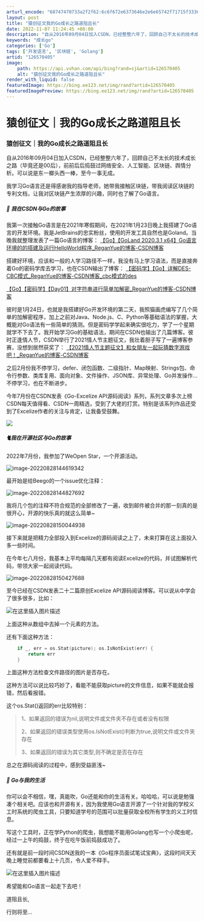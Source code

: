 ```yaml
---
arturl_encode: "68747470733a2f2f62:6c6f672e6373646e2e6e65742f71715f33363034353839382f:61727469636c652f64657461696c732f313236353730343035"
layout: post
title: "猿创征文我的Go成长之路道阻且长"
date: 2022-11-07 11:24:45 +08:00
description: "自从2016年09月04日加入CSDN，已经整整六年了，回顾自己不太长的技术成长之路（毕竟还是00后"
keywords: "成长go"
categories: ['Go']
tags: ['开发语言', '区块链', 'Golang']
artid: "126570405"
image:
    path: https://api.vvhan.com/api/bing?rand=sj&artid=126570405
    alt: "猿创征文我的Go成长之路道阻且长"
render_with_liquid: false
featuredImage: https://bing.ee123.net/img/rand?artid=126570405
featuredImagePreview: https://bing.ee123.net/img/rand?artid=126570405
---
```


# 猿创征文｜我的Go成长之路道阻且长

### 猿创征文｜我的Go成长之路道阻且长

自从2016年09月04日加入CSDN，已经整整六年了，回顾自己不太长的技术成长之路（毕竟还是00后），前前后后捣鼓过网络安全、人工智能、区块链、舆情分析。可以说是东一榔头西一棒，至今一事无成。

我学习Go语言还是得感谢我的指导老师，她带我接触区块链，带我阅读区块链的专利文档，让我对区块链产生浓厚的兴趣，同时也了解了Go语言。

##### 🐨 我在CSDN与Go的故事

我第一次接触Go语言是在2021年寒假期间，在2021年1月23日晚上我搭建了Go语言的开发环境。我是JetBrains的忠实粉丝，使用的开发工具自然也是Goland。当晚我就整理发表了一篇Go语言的博客：
[【Go】【GoLand 2020.3.1 x64】Go语言环境的的搭建及运行HelloWorld程序\_ReganYue的博客-CSDN博客](https://blog.csdn.net/qq_36045898/article/details/113057830)

搭建好环境，应该和一般的人学习路径不一样，我没有马上学习语法，而是直接奔着Go的密码学库去学习，也在CSDN输出了博客：
[【密码学】【Go】详解DES-CBC模式\_ReganYue的博客-CSDN博客\_cbc模式的des](https://blog.csdn.net/qq_36045898/article/details/113104321)

[【Go】【密码学】【Day01】对字符串进行简单加解密\_ReganYue的博客-CSDN博客](https://blog.csdn.net/qq_36045898/article/details/113093520)

彼时是1月24日，也就是我搭建好Go开发环境的第二天，我照猫画虎编写了几个简单的加解密程序，加上之前对Java、Node.js、C、Python等基础语法的掌握，大概能对Go语法有一些简单的猜测。但是密码学学起来确实很吃力，学了一个星期就学不下去了。我开始学习Go的基础语法，期间在CSDN也输出了几篇博客。彼时正逢情人节，CSDN举行了2021情人节主题征文，我壮着胆子写了一遍博客参赛，没想到居然获奖了：
[【2021情人节主题征文】和女朋友一起玩猜数字游戏吧！\_ReganYue的博客-CSDN博客](https://blog.csdn.net/qq_36045898/article/details/113775229)

之后2月份我不停学习，defer、闭包函数、二级指针、Map映射、Strings包、命令行参数、类库复用、面向对象、文件操作、JSON库、异常处理、Go并发操作… 不停学习，也在不断进步。

今年7月份在CSDN发表《Go-Excelize API源码阅读》系列，系列文章多次上榜CSDN每天值得看、CSDN一周精选，受到了大佬的打赏。特别是该系列作品还受到了Excelize作者的关注与肯定，让我备受鼓舞。

![](https://i-blog.csdnimg.cn/blog_migrate/608c40ebc0d17598c7361349da493c81.png)

##### 🐈我在开源社区与Go的故事

2022年7月份，我参加了WeOpen Star，一个开源活动。

![image-20220828144619342](https://i-blog.csdnimg.cn/blog_migrate/6ecf8a927c05eb485c936694e7bcbfcb.png)

最开始是给Beego的一个issue优化注释：

![image-20220828144827692](https://i-blog.csdnimg.cn/blog_migrate/86e753e90c8139b91a79be0095bff6b6.png)

我将几个包的注释不符合规范的全部修改了一遍，收到邮件被合并的那一刻真的是很开心，开源的快乐真的就这么简单~

![image-20220828150044938](https://i-blog.csdnimg.cn/blog_migrate/5b425822a151a60e67f4333e4b178f35.png)

接下来就是把精力全部投入到Excelize的源码阅读之上了，未来打算在这上面投入多一些时间。

在今年七八月份，我基本上平均每隔几天都有阅读Excelize的代码，并试图解析代码，带领大家一起阅读代码。

![image-20220828150427688](https://i-blog.csdnimg.cn/blog_migrate/1ea2de4e6105f44faa56d79e4cf59819.png)

至今已经在CSDN发表二十二篇原创Excelize API源码阅读博客。可以说从中学会了很多很多，比如：

![在这里插入图片描述](https://i-blog.csdnimg.cn/blog_migrate/4a16adf303bc8cabfbb215d2fc0ab1e9.png)

上面这种从数组中去掉一个元素的方法。

还有下面这种方法：

```go
	if _, err = os.Stat(picture); os.IsNotExist(err) {
		return err
	}

```

上面这种方法检查文件路径的图片是否存在。

这种方法可以说比较巧妙了，看能不能获取picture的文件信息，如果不能就会报错，然后看报错。
  
这个os.Stat()返回的err比较特别：

> 1、如果返回的错误为nil,说明文件或文件夹不存在或者没有权限
>   
> 2、如果返回的错误类型使用os.IsNotExist()判断为true,说明文件或文件夹存在
>   
> 3、如果返回的错误为其它类型,则不确定是否在存在

总之在源码阅读的过程中，感到受益匪浅~

##### 🔑 Go与我的生活

你可以会不相信，嘿，真能吹，Go还能和你的生活有关。哈哈哈，可以说是勉强凑个相关吧。应该也和开源有关，因为我使用Go语言开源了一个针对我的学校义工时系统的爬虫工具，只要知道学号的范围可以批量获取全校所有学生的义工时信息。

写这个工具时，正在学Python的爬虫，我想能不能用Golang也写一个小爬虫呢，经过一上午的捣鼓，终于在吃午饭前捣鼓成功了。

还有就是前一段时间CSDN送我的一本《Go程序员面试笔试宝典》，这段时间天天晚上睡觉前都要看上十几页，令人爱不释手。

![在这里插入图片描述](https://i-blog.csdnimg.cn/blog_migrate/eb501ee32f3eb0078d2934c3a2516dd8.png)

希望能和Go语言一起走下去吧！

道阻且长,

行则将至…